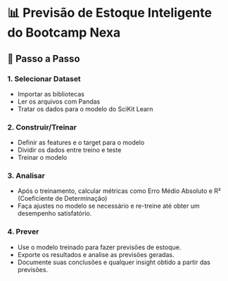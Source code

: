# 📊 Previsão de Estoque Inteligente do Bootcamp Nexa

## 🚀 Passo a Passo

### 1. Selecionar Dataset

-   Importar as bibliotecas
-   Ler os arquivos com Pandas
-   Tratar os dados para o modelo do SciKit Learn

### 2. Construir/Treinar

-   Definir as features e o target para o modelo
-   Dividir os dados entre treino e teste
-   Treinar o modelo

### 3. Analisar

-   Após o treinamento, calcular métricas como Erro Médio Absoluto e R² (Coeficiente de Determinação)
-   Faça ajustes no modelo se necessário e re-treine até obter um desempenho satisfatório.

### 4. Prever

-   Use o modelo treinado para fazer previsões de estoque.
-   Exporte os resultados e analise as previsões geradas.
-   Documente suas conclusões e qualquer insight obtido a partir das previsões.
